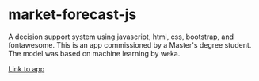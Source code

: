 # market-forecast-js
A decision support system using javascript, html, css, bootstrap, and fontawesome. This is an app commissioned by a Master's degree student. 
The model was based on machine learning by weka.

[Link to app](https://jhenac.github.io/market-forecast-js/)
